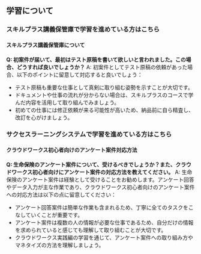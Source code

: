 ## 学習について
### スキルプラス講義保管庫で学習を進めている方はこちら
#### スキルプラス講義保管庫について

**Q: 初案件が届いて、最初はテスト原稿を書いて欲しいと言われました。この場合、どうすれば良いでしょうか？**
A: 初案件としてテスト原稿の依頼があった場合、以下のポイントに留意して対応すると良いでしょう：
- テスト原稿も重要な仕事として真剣に取り組む姿勢を示すことが大切です。
- ドキュメントや仕事の流れが分からない場合は、スキルプラスのコースで学んだ内容を活用して取り組んでみましょう。
- 初めての仕事には修正依頼が来る可能性が高いため、納品前に自ら精査し、改訂を心がけましょう。

### サクセスラーニングシステムで学習を進めている方はこちら
#### クラウドワークス初心者向けのアンケート案件対応方法

**Q: 生命保険のアンケート案件について、受けるべきでしょうか？また、クラウドワークス初心者向けにアンケート案件の対応方法を教えてください。**
A: 生命保険のアンケート案件は経験として受けることをお勧めします。アンケート回答やデータ入力が主な作業であり、クラウドワークス初心者向けのアンケート案件への対応方法は以下の点に留意してください：
- アンケート回答案件は簡単な作業も含まれるため、丁寧に全てのタスクをこなしていくことが重要です。
- アンケート案件は複数の人の情報が必要な仕事であるため、自分だけの情報を求められていると感じても理解して取り組むことが大切です。
- クラウドワークス実践編の学習を通じて、アンケート案件への取り組み方やマネタイズの方法を理解しましょう。
